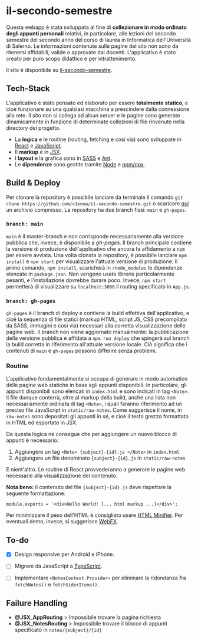 # il-secondo-semestre

Questa webapp è stata sviluppata al fine di **collezionare in modo ordinato degli appunti personali** relativi, in particolare, alle lezioni del secondo semestre del secondo anno del corso di laurea in Informatica dell'Università di Salerno. Le informazioni contenute sulle pagine del sito non sono da ritenersi affidabili, valide o approvate dai docenti. L'applicativo è stato creato per puro scopo didattico e per intrattenimento.

Il sito è disponibile su [il-secondo-semestre](https://v1enna.github.io/il-secondo-semestre/).


## Tech-Stack

L'applicativo è stato pensato ed elaborato per essere **totalmente statico**, e cioè funzionare su una qualsiasi macchina a prescindere dalla connessione alla rete. Il sito non si collega ad alcun server e le pagine sono generate dinamicamente in funzione di determinate collezioni di file rinvenute nella directory del progetto.

- La **logica** e le routine (routing, fetching e così via) sono sviluppate in [React](https://it.reactjs.org/) e [JavaScript](https://developer.mozilla.org/it/docs/Web/JavaScript). 
- Il **markup** è in [JSX](https://facebook.github.io/jsx/). 
- I **layout** e la grafica sono in [SASS](https://sass-lang.com/) e [Ant](https://ant.design/).
- Le **dipendenze** sono gestite tramite [Node](https://nodejs.org/it/) e [npm/npx](https://www.npmjs.com/).


## Build & Deploy

Per clonare la repository è possibile lanciare da terminale il comando `git clone https://github.com/v1enna/il-secondo-semestre.git` o scaricare [qui](https://github.com/v1enna/il-secondo-semestre/archive/main.zip) un archivio compresso. La repository ha due branch fissi: `main` e `gh-pages`.

### `branch: main`

`main` è il master-branch e non corrisponde necessariamente alla versione pubblica che, invece, è disponibile a *gh-pages*. Il branch principale contiene la versione di produzione dell'applicativo che ancora fa affidamento a `npm` per essere avviata. Una volta clonata la repository, è possibile lanciare `npm install` e `npm start` per visualizzare l'attuale versione di produzione. Il primo comando, `npm install`, scaricherà in `/node_modules` le dipendenze elencate in `package.json`. Non vengono usate librerie particolarmente pesanti, e l'installazione dovrebbe durare poco. Invece, `npm start` permetterà di visualizzare su `localhost:3000` il routing specificato in `App.js`. 

### `branch: gh-pages`

`gh-pages` è il branch di deploy e contiene la build effettiva dell'applicativo, e cioè la sequenza di file statici (markup HTML, script JS, CSS precompilato da SASS, immagini e così via) necessari alla corretta visualizzazione delle pagine web. Il branch non viene aggiornato manualmente: la pubblicazione della versione pubblica è affidata a `npm run deploy` che spingerà sul branch la build corretta in riferimento all'attuale versione locale. Ciò significa che i contenuti di `main` e `gh-pages` possono differire senza problemi.


### Routine

L'applicativo fondamentalmente si occupa di generare in modo automatico delle pagine web statiche in base agli appunti disponibili. In particolare, gli appunti disponibili sono elencati in `index.html` e sono indicati in tag `<Note>`. Il file dunque conterrà, oltre al markup della build, anche una lista non necessariamente ordinata di tag `<Note>`, i quali faranno riferimento ad un preciso file JavaScript in `static/raw-notes`. Come suggerisce il nome, in `raw-notes` sono depositati gli appunti in sé, e cioè il testo grezzo formattato in HTML ed esportato in JSX. 

Da questa logica ne consegue che per aggiungere un nuovo blocco di appunti è necessario:
1. Aggiungere un tag `<Note> {subject}-{id}.js </Note>` in `index.html`
2. Aggiungere un file denominato `{subject}-{id}.js` in `static/raw-notes`

E nient'altro. Le routine di React provvederanno a generare le pagine web necessarie alla visualizzazione del contenuto.

**Nota bene:** il contenuto del file `{subject}-{id}.js` deve rispettare la seguente formattazione:

`module.exports = '<div>Hello World! [... html markup ...]</div>';`

Per minimizzare il peso dell'HTML è consigliato usare [HTML Minifier](https://www.willpeavy.com/tools/minifier/). Per eventuali demo, invece, si suggerisce [WebFX](https://www.webfx.com/tools/lorem-ipsum-generator/).


## To-do
- [X] Design responsive per Android e iPhone.
- [ ] Migrare da JavaScript a [TypeScript](https://www.typescriptlang.org/).
- [ ] Implementare `<NotesContext.Provider>` per eliminare la ridondanza fra `fetchNotes()` e `fetchSiderItems()`.


## Failure Handling
- **@JSX_AppRouting** > Impossibile trovare la pagina richiesta
- **@JSX_NotesRouting** > Impossibile trovare il blocco di appunti specificato in `notes/{subject}/{id}`
